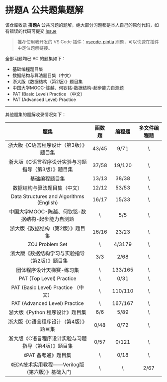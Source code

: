 # 拼题A 公共题集题解

该仓库收录 **拼题A** 公共习题的题解，绝大部分习题都是本人自己的原创代码，如有错误的代码可提交 [Issue](https://github.com/jinzcdev/PTA/issues)

> 推荐使用我开发的 VS Code 插件：[vscode-pintia](https://github.com/jinzcdev/vscode-pintia) 刷题，可以快速在插件中定位题解链接。

全部习题均已 AC 的题集如下：

- 基础编程题目集
- 数据结构与算法题目集（中文）
- 浙大版《数据结构（第2版）》题目集
- 中国大学MOOC-陈越、何钦铭-数据结构-起步能力自测题
- PAT (Basic Level) Practice （中文）
- PAT (Advanced Level) Practice

---

其他题集的题解收录情况如下：

| 题集 | 函数题 | 编程题 | 多文件编程题 |
| :-: | :-: | :-: | :-: |
| 浙大版《C语言程序设计（第3版）》题目集 | 43/45 | 9/71 | \\ |
| 浙大版《C语言程序设计实验与习题指导（第3版）》题目集 | 37/58 | 19/120 | \\ |
| 基础编程题目集 | 13/13 | 38/38 | \\ |
| 数据结构与算法题目集（中文） | 12/12 | 53/53 | \\ |
| Data Structures and Algorithms (English) | 16/17 | 15/33 | \\ |
| 中国大学MOOC-陈越、何钦铭-数据结构-起步能力自测题 | \\ | 5/5 | \\ |
| 浙大版《数据结构（第2版）》题目集 | 16/16 | 23/23 | \\ |
| ZOJ Problem Set | \\ | 4/3179 | \\ |
| 浙大版《数据结构学习与实验指导（第2版）》题目集 | 3/3 | 2/68 | \\ |
| 团体程序设计天梯赛-练习集 | \\ | 133/165 | \\ |
| PAT (Top Level) Practice | \\ | 0/31 | \\ |
| PAT (Basic Level) Practice （中文） | \\ | 110/110 | \\ |
| PAT (Advanced Level) Practice | \\ | 167/167 | \\ |
| 浙大版《Python 程序设计》题目集 | 6/6 | 5/89 | \\ |
| 浙大版《C语言程序设计（第4版）》题目集 | 0/48 | 0/72 | \\ |
| 浙大版《C语言程序设计实验与习题指导（第4版）》题目集 | 0/57 | 0/121 | \\ |
| 《PAT 备考通》题目集 | \\ | 0/18 | \\ |
| 《EDA技术实用教程——Verilog版（第六版）》基础入门 | \\ | \\ | 2/67 |
